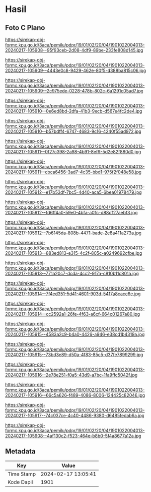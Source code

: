 # Hasil

## Foto C Plano

https://sirekap-obj-formc.kpu.go.id/3aca/pemilu/pdpr/19/01/02/20/04/1901022004013-20240217-105908--95f93ceb-2d08-4df9-89be-233fe808d145.jpg

https://sirekap-obj-formc.kpu.go.id/3aca/pemilu/pdpr/19/01/02/20/04/1901022004013-20240217-105909--4443e0c8-9429-462e-80f5-d388ba815c06.jpg

https://sirekap-obj-formc.kpu.go.id/3aca/pemilu/pdpr/19/01/02/20/04/1901022004013-20240217-105909--2c975ede-0228-478b-802c-6a1291c05ad7.jpg

https://sirekap-obj-formc.kpu.go.id/3aca/pemilu/pdpr/19/01/02/20/04/1901022004013-20240217-105910--0e6ed8bd-2dfa-41b3-9ecb-d567e4fc2de4.jpg

https://sirekap-obj-formc.kpu.go.id/3aca/pemilu/pdpr/19/01/02/20/04/1901022004013-20240217-105910--b57bdff4-6747-4683-9c16-4240f55ad972.jpg

https://sirekap-obj-formc.kpu.go.id/3aca/pemilu/pdpr/19/01/02/20/04/1901022004013-20240217-105911--0f27c398-2a98-4b91-8ef9-5d2e82f880d0.jpg

https://sirekap-obj-formc.kpu.go.id/3aca/pemilu/pdpr/19/01/02/20/04/1901022004013-20240217-105911--cbca6456-3ad7-4c35-bbd1-975f2f048e58.jpg

https://sirekap-obj-formc.kpu.go.id/3aca/pemilu/pdpr/19/01/02/20/04/1901022004013-20240217-105912--e17b53df-7bc5-4d40-aca5-6bea01978479.jpg

https://sirekap-obj-formc.kpu.go.id/3aca/pemilu/pdpr/19/01/02/20/04/1901022004013-20240217-105912--fd6ff4a0-59e0-4bfa-a01c-d88df27aebf3.jpg

https://sirekap-obj-formc.kpu.go.id/3aca/pemilu/pdpr/19/01/02/20/04/1901022004013-20240217-105912--7b6145da-808b-4471-bade-2e8a411a273a.jpg

https://sirekap-obj-formc.kpu.go.id/3aca/pemilu/pdpr/19/01/02/20/04/1901022004013-20240217-105913--883ed813-e315-4c2f-805c-a0249692cfbe.jpg

https://sirekap-obj-formc.kpu.go.id/3aca/pemilu/pdpr/19/01/02/20/04/1901022004013-20240217-105913--771a20c7-dcda-4cc2-917a-c810b11c801a.jpg

https://sirekap-obj-formc.kpu.go.id/3aca/pemilu/pdpr/19/01/02/20/04/1901022004013-20240217-105914--7f4ed351-5d41-4601-903d-5417a8cacc6e.jpg

https://sirekap-obj-formc.kpu.go.id/3aca/pemilu/pdpr/19/01/02/20/04/1901022004013-20240217-105914--cc2592a1-26fe-4f63-a6cf-664c01267a80.jpg

https://sirekap-obj-formc.kpu.go.id/3aca/pemilu/pdpr/19/01/02/20/04/1901022004013-20240217-105915--4583a2c9-b4a0-4426-a946-e38cd1b4319a.jpg

https://sirekap-obj-formc.kpu.go.id/3aca/pemilu/pdpr/19/01/02/20/04/1901022004013-20240217-105915--73bd3e89-d50a-4f83-85c5-d37fe7899299.jpg

https://sirekap-obj-formc.kpu.go.id/3aca/pemilu/pdpr/19/01/02/20/04/1901022004013-20240217-105916--2e78e251-f0a5-43d9-a7bc-1fa9ffc5042f.jpg

https://sirekap-obj-formc.kpu.go.id/3aca/pemilu/pdpr/19/01/02/20/04/1901022004013-20240217-105916--66c5a626-f489-4086-8006-124425c82046.jpg

https://sirekap-obj-formc.kpu.go.id/3aca/pemilu/pdpr/19/01/02/20/04/1901022004013-20240217-105917--74c037ce-4c40-4486-9380-d6485fedab6a.jpg

https://sirekap-obj-formc.kpu.go.id/3aca/pemilu/pdpr/19/01/02/20/04/1901022004013-20240217-105908--4af130c2-f523-464e-b8b0-5f4a8677a12a.jpg


## Metadata

| Key        | Value               |
| ---------- | ------------------- |
| Time Stamp | 2024-02-17 13:05:41 |
| Kode Dapil | 1901                |



